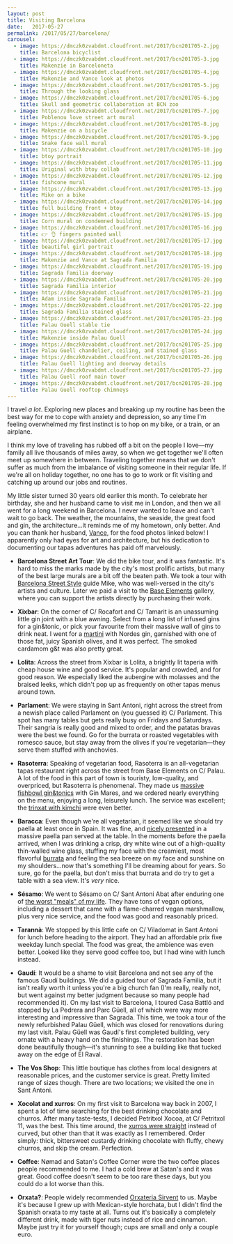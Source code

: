 ```yaml
---
layout: post
title: Visiting Barcelona
date:   2017-05-27
permalink: /2017/05/27/barcelona/
carousel:
  - image: https://dmczk0zvabdmt.cloudfront.net/2017/bcn201705-2.jpg
    title: Barcelona bicyclist
  - image: https://dmczk0zvabdmt.cloudfront.net/2017/bcn201705-3.jpg
    title: Makenzie in Barceloneta
  - image: https://dmczk0zvabdmt.cloudfront.net/2017/bcn201705-4.jpg
    title: Makenzie and Vance look at photos
  - image: https://dmczk0zvabdmt.cloudfront.net/2017/bcn201705-5.jpg
    title: Through the looking glass
  - image: https://dmczk0zvabdmt.cloudfront.net/2017/bcn201705-6.jpg
    title: Skull and geometric collaboration at BCN zoo
  - image: https://dmczk0zvabdmt.cloudfront.net/2017/bcn201705-7.jpg
    title: Poblenou love street art mural
  - image: https://dmczk0zvabdmt.cloudfront.net/2017/bcn201705-8.jpg
    title: Makenzie on a bicycle
  - image: https://dmczk0zvabdmt.cloudfront.net/2017/bcn201705-9.jpg
    title: Snake face wall mural
  - image: https://dmczk0zvabdmt.cloudfront.net/2017/bcn201705-10.jpg
    title: btoy portrait
  - image: https://dmczk0zvabdmt.cloudfront.net/2017/bcn201705-11.jpg
    title: Uriginal with btoy collab
  - image: https://dmczk0zvabdmt.cloudfront.net/2017/bcn201705-12.jpg
    title: fishcone mural
  - image: https://dmczk0zvabdmt.cloudfront.net/2017/bcn201705-13.jpg
    title: Mike on a bike
  - image: https://dmczk0zvabdmt.cloudfront.net/2017/bcn201705-14.jpg
    title: full building front + btoy 
  - image: https://dmczk0zvabdmt.cloudfront.net/2017/bcn201705-15.jpg
    title: Corn mural on condemned building
  - image: https://dmczk0zvabdmt.cloudfront.net/2017/bcn201705-16.jpg
    title: 👉 👌 fingers painted wall
  - image: https://dmczk0zvabdmt.cloudfront.net/2017/bcn201705-17.jpg
    title: beautiful girl portrait
  - image: https://dmczk0zvabdmt.cloudfront.net/2017/bcn201705-18.jpg
    title: Makenzie and Vance at Sagrada Familia
  - image: https://dmczk0zvabdmt.cloudfront.net/2017/bcn201705-19.jpg
    title: Sagrada Familia doorway
  - image: https://dmczk0zvabdmt.cloudfront.net/2017/bcn201705-20.jpg
    title: Sagrada Familia interior
  - image: https://dmczk0zvabdmt.cloudfront.net/2017/bcn201705-21.jpg
    title: Adam inside Sagrada Familia
  - image: https://dmczk0zvabdmt.cloudfront.net/2017/bcn201705-22.jpg
    title: Sagrada Familia stained glass
  - image: https://dmczk0zvabdmt.cloudfront.net/2017/bcn201705-23.jpg
    title: Palau Guell stable tie
  - image: https://dmczk0zvabdmt.cloudfront.net/2017/bcn201705-24.jpg
    title: Makenzie inside Palau Guell
  - image: https://dmczk0zvabdmt.cloudfront.net/2017/bcn201705-25.jpg
    title: Palau Guell chandelier, ceiling, and stained glass
  - image: https://dmczk0zvabdmt.cloudfront.net/2017/bcn201705-26.jpg
    title: Palau Guell lighting and doorway details
  - image: https://dmczk0zvabdmt.cloudfront.net/2017/bcn201705-27.jpg
    title: Palau Guell roof main tower
  - image: https://dmczk0zvabdmt.cloudfront.net/2017/bcn201705-28.jpg
    title: Palau Guell rooftop chimneys
---
```

I travel _a lot_. Exploring new places and breaking up my routine has been the
best way for me to cope with anxiety and depression, so any time I'm feeling
overwhelmed my first instinct is to hop on my bike, or a train, or an airplane.

I think my love of traveling has rubbed off a bit on the people I love—my family
all live thousands of miles away, so when we get together we'll often meet up
somewhere in between. Traveling together means that we don't suffer as much from
the imbalance of visiting someone in their regular life. If we're all on holiday
together, no one has to go to work or fit visiting and catching up around our 
jobs and routines.

My little sister turned 30 years old earlier this month. To celebrate her
birthday, she and her husband came to visit me in London, and then we all went
for a long weekend in Barcelona. I never wanted to leave and can't wait to go
back. The weather, the mountains, the seaside, the great food and gin, the
architecture...it reminds me of my hometown, only better. And you can thank her
husband, [Vance](https://www.vancetran.com), for the food photos linked below! I apparently only had eyes for
art and architecture, but his dedication to documenting our tapas adventures has
paid off marvelously.

* **Barcelona Street Art Tour**: We did the bike tour, and it was fantastic.
  It's hard to miss the marks made by the city's most prolific artists, but many
  of the best large murals are a bit off the beaten path. We took a tour with
  [Barcelona Street Style](http://barcelonastreetstyletour.com) guide Mike, who
  was well-versed in the city's artists and culture. Later we paid a visit to
  the [Base Elements](https://www.baseelements.net) gallery, where you can
  support the artists directly by purchasing their work.

* **Xixbar**: On the corner of C/ Rocafort and C/ Tamarit is an unassuming little
  gin joint with a blue awning. Select from a long list of infused gins for a
  gin&tonic, or pick your favourite from their massive wall of gins to drink
  neat. I went for a
  [martini](https://photos.google.com/share/AF1QipOtglkuIYBSMB2oUosgFy8tINtUOU3kQ4TOquFzu9EyOto2VKh-TzStSdl0H9IIkQ/photo/AF1QipMXE5CUZ1hd6xS67118uWZHstIR89qZT_5Inftu?key=SDdqVUhJVHZXZEEzYm5ZQWcwSWIzUEc0azdVX0dB)
  with Nordes gin, garnished with one of those fat,
  juicy Spanish olives, and it was perfect. The smoked cardamom g&t was also
  pretty great.

* **Lolita**: Across the street from Xixbar is Lolita, a brightly lit taperia
  with cheap house wine and good service. It's popular and crowded, and for good
  reason. We especially liked the aubergine with molasses and the braised leeks,
  which didn't pop up as frequently on other tapas menus around town.

* **Parlament**: We were staying in Sant Antoni, right across the street from a
  newish place called Parlament on (you guessed it) C/ Parlament. This spot has
  many tables but gets really busy on Fridays and Saturdays. Their sangria is
  really good and mixed to order, and the patatas bravas were the best we found.
  Go for the burrata or roasted vegetables with romesco sauce, but stay away
  from the olives if you're vegetarian—they serve them stuffed with anchovies.

* **Rasoterra**: Speaking of vegetarian food, Rasoterra is an all-vegetarian
  tapas restaurant right across the street from Base Elements on C/ Palau. A lot
  of the food in this part of town is touristy, low-quality, and overpriced, but
  Rasoterra is phenomenal. They made us [massive fishbowl
  gin&tonics](https://photos.google.com/share/AF1QipOtglkuIYBSMB2oUosgFy8tINtUOU3kQ4TOquFzu9EyOto2VKh-TzStSdl0H9IIkQ/photo/AF1QipPQ4IC0RS6ElS3FeFCrUfdbpAwtQGS-fjg70ubN?key=SDdqVUhJVHZXZEEzYm5ZQWcwSWIzUEc0azdVX0dB) with Gin
  Mares, and we ordered nearly everything on the menu, enjoying a long,
  leisurely lunch. The service was excellent; the [trinxat with
  kimchi](https://photos.google.com/share/AF1QipOtglkuIYBSMB2oUosgFy8tINtUOU3kQ4TOquFzu9EyOto2VKh-TzStSdl0H9IIkQ/photo/AF1QipOBBe4RgNDBMlzVJCI7UDjY2dX7YHNq7Da-pFoJ?key=SDdqVUhJVHZXZEEzYm5ZQWcwSWIzUEc0azdVX0dB)
  were even
  better.

* **Baracca**: Even though we're all vegetarian, it seemed like we should try
  paella at least once in Spain. It was
  fine, and [nicely
  presented](https://photos.google.com/share/AF1QipOtglkuIYBSMB2oUosgFy8tINtUOU3kQ4TOquFzu9EyOto2VKh-TzStSdl0H9IIkQ/photo/AF1QipNlSiYooUcMD_KlI6RmeRp9fdTc7PU_9SzZEN8o?key=SDdqVUhJVHZXZEEzYm5ZQWcwSWIzUEc0azdVX0dB)
  in a massive paella pan served at the table. In
  the moments before the paella arrived, when I was drinking a
  crisp, dry white wine out of a high-quality thin-walled wine glass, stuffing
  my face with the creamiest, most flavorful
  [burrata](https://photos.google.com/share/AF1QipOtglkuIYBSMB2oUosgFy8tINtUOU3kQ4TOquFzu9EyOto2VKh-TzStSdl0H9IIkQ/photo/AF1QipP2K-j8274NjPdqa1_3Zp6sdbnUVGgZ8r-8MiGG?key=SDdqVUhJVHZXZEEzYm5ZQWcwSWIzUEc0azdVX0dB)
  and feeling the sea breeze
  on my face and sunshine on my shoulders...now that's something I'll be
  dreaming about for years. So sure, go for the paella, but don't miss that burrata
  and do try to get a table with a sea view. It's _very_ nice.

* **Sésamo**: We went to Sésamo on C/ Sant Antoni Abat after enduring one of [the worst "meals"
of my life](https://www.yelp.com/biz/beerlinale-barcelona). They have tons of 
vegan options, including a dessert that came with a flame-charred vegan
marshmallow, plus very nice service, and the food was good and reasonably priced.

* **Tarannà**: We stopped by this little cafe on C/ Viladomat in Sant Antoni for
lunch before heading to the airport. They had an affordable prix fixe weekday
lunch special. The food was great, the ambience was even better. Looked like
they serve good coffee too, but I had wine with lunch instead.

* **Gaudí**: It would be a shame to visit Barcelona and not see any of the
  famous Gaudí buildings. We did a guided tour of Sagrada Familia, but it isn't
  really worth it unless you're a big church fan (I'm really, really not, but
  went against my better judgment because so many people had recommended it). On
  my last visit to Barcelona, I toured Casa Battló and stopped by La Pedrera and
  Parc Güell, all of which were way more interesting and impressive than Sagrada.
  This time, we took a tour of the newly refurbished Palau Güell, which was
  closed for renovations during my last visit. Palau Güell was Gaudí's first
  completed building, very ornate with a heavy hand on the finishings. The
  restoration has been done beautifully though—it's stunning to see a building
  like that tucked away on the edge of El Raval.

* **The Vos Shop**: This little boutique has clothes from local designers at
  reasonable prices, and the customer service is great. Pretty limited range of
  sizes though. There are two locations; we visited the one in Sant Antoni.

* **Xocolat and xurros**: On my first visit to Barcelona way back in 2007, I
spent a lot of time searching for the best drinking chocolate and churros. After
many taste-tests, I decided Petritxol Xocoa, at C/ Petritxol 11, was the best.
This time around, the [xurros were
straight](https://photos.google.com/share/AF1QipOtglkuIYBSMB2oUosgFy8tINtUOU3kQ4TOquFzu9EyOto2VKh-TzStSdl0H9IIkQ/photo/AF1QipOBttt9zFTJeZioE-1_9Sb8OKnM_Slw7W5MjwT4?key=SDdqVUhJVHZXZEEzYm5ZQWcwSWIzUEc0azdVX0dB)
instead of curved, but other than
that it was exactly as I remembered. Order simply: thick, bittersweet custardy
drinking chocolate with fluffy, chewy churros, and skip the cream. Perfection.

* **Coffee**: Nømad and Satan's Coffee Corner were the two coffee places people
recommended to me. I had a cold brew at Satan's and it was great. Good coffee
doesn't seem to be too rare these days, but you could do a lot worse than this.

* **Orxata?**: People widely recommended [Orxateria
  Sirvent](https://photos.google.com/share/AF1QipOtglkuIYBSMB2oUosgFy8tINtUOU3kQ4TOquFzu9EyOto2VKh-TzStSdl0H9IIkQ/photo/AF1QipM-ClPkrHGSjLcwhgiNo9vrR-Q_sKUtKxRyMjw6?key=SDdqVUhJVHZXZEEzYm5ZQWcwSWIzUEc0azdVX0dB)
  to us. Maybe it's
  because I grew up with Mexican-style horchata, but I didn't find the Spanish
  orxata to my taste at all. Turns out it's basically a completely different
  drink, made with tiger nuts instead of rice and cinnamon. Maybe just try it for
  yourself though; cups are small and only a couple euro.

